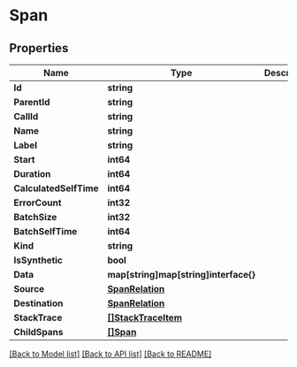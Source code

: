 # Span

## Properties

Name | Type | Description | Notes
------------ | ------------- | ------------- | -------------
**Id** | **string** |  | 
**ParentId** | **string** |  | [optional] 
**CallId** | **string** |  | 
**Name** | **string** |  | 
**Label** | **string** |  | 
**Start** | **int64** |  | [optional] 
**Duration** | **int64** |  | [optional] 
**CalculatedSelfTime** | **int64** |  | [optional] 
**ErrorCount** | **int32** |  | [optional] 
**BatchSize** | **int32** |  | [optional] 
**BatchSelfTime** | **int64** |  | [optional] 
**Kind** | **string** |  | 
**IsSynthetic** | **bool** |  | [optional] 
**Data** | **map[string]map[string]interface{}** |  | 
**Source** | [**SpanRelation**](SpanRelation.md) |  | [optional] 
**Destination** | [**SpanRelation**](SpanRelation.md) |  | [optional] 
**StackTrace** | [**[]StackTraceItem**](StackTraceItem.md) |  | 
**ChildSpans** | [**[]Span**](Span.md) |  | 

[[Back to Model list]](../README.md#documentation-for-models) [[Back to API list]](../README.md#documentation-for-api-endpoints) [[Back to README]](../README.md)


